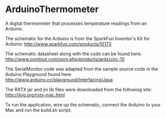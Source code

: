 ArduinoThermometer
==================

A digital thermometer that processes temperature readings
from an Arduino.

The schematic for the Arduino is from the SparkFun Inventor's
Kit for Arduino: 
   http://www.sparkfun.com/products/10173

The schematic datasheet along with the code can be found here:
   http://www.oomlout.com/oom.php/products/ardx/circ-10

The SerialMonitor code was adapted from the sample source
code in the Arduino Playground found here:
   http://www.arduino.cc/playground/Interfacing/Java

The RXTX jar and jni lib files were downloaded from the
following site:
   http://jlog.org/rxtx-mac.html

To run the application, wire up the schematic, connect the Arduino
to your Mac and run the build.sh script.


